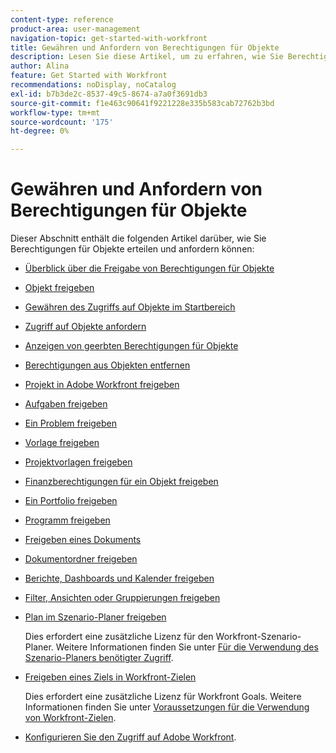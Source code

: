 ```yaml
---
content-type: reference
product-area: user-management
navigation-topic: get-started-with-workfront
title: Gewähren und Anfordern von Berechtigungen für Objekte
description: Lesen Sie diese Artikel, um zu erfahren, wie Sie Berechtigungen für Objekte in Workfront erteilen und anfordern können.
author: Alina
feature: Get Started with Workfront
recommendations: noDisplay, noCatalog
exl-id: b7b3de2c-8537-49c5-8674-a7a0f3691db3
source-git-commit: f1e463c90641f9221228e335b583cab72762b3bd
workflow-type: tm+mt
source-wordcount: '175'
ht-degree: 0%

---
```


# Gewähren und Anfordern von Berechtigungen für Objekte

Dieser Abschnitt enthält die folgenden Artikel darüber, wie Sie Berechtigungen für Objekte erteilen und anfordern können:

* [Überblick über die Freigabe von Berechtigungen für Objekte](../../workfront-basics/grant-and-request-access-to-objects/sharing-permissions-on-objects-overview.md)
* [Objekt freigeben](../../workfront-basics/grant-and-request-access-to-objects/share-an-object.md)
* [Gewähren des Zugriffs auf Objekte im Startbereich](../../workfront-basics/grant-and-request-access-to-objects/grant-access-home.md)
* [Zugriff auf Objekte anfordern](../../workfront-basics/grant-and-request-access-to-objects/request-access.md)
* [Anzeigen von geerbten Berechtigungen für Objekte](../../workfront-basics/grant-and-request-access-to-objects/view-inherited-permissions-on-objects.md)
* [Berechtigungen aus Objekten entfernen](../../workfront-basics/grant-and-request-access-to-objects/remove-permissions-from-objects.md)
* [Projekt in Adobe Workfront freigeben](../../workfront-basics/grant-and-request-access-to-objects/share-a-project.md)
* [Aufgaben freigeben](../../workfront-basics/grant-and-request-access-to-objects/share-a-task.md)
* [Ein Problem freigeben](../../workfront-basics/grant-and-request-access-to-objects/share-an-issue.md)
* [Vorlage freigeben](../../workfront-basics/grant-and-request-access-to-objects/share-a-template.md)
* [Projektvorlagen freigeben](../../manage-work/projects/create-and-manage-templates/share-project-template.md)
* [Finanzberechtigungen für ein Objekt freigeben](../../workfront-basics/grant-and-request-access-to-objects/share-financial-permissions-object.md)
* [Ein Portfolio freigeben](../../workfront-basics/grant-and-request-access-to-objects/share-a-portfolio.md)
* [Programm freigeben](../../workfront-basics/grant-and-request-access-to-objects/share-a-program.md)
* [Freigeben eines Dokuments](../../workfront-basics/grant-and-request-access-to-objects/document-permissions.md)
* [Dokumentordner freigeben](../../workfront-basics/grant-and-request-access-to-objects/share-a-document-folder.md)
* [Berichte, Dashboards und Kalender freigeben](../../workfront-basics/grant-and-request-access-to-objects/permissions-reports-dashboards-calendars.md)
* [Filter, Ansichten oder Gruppierungen freigeben](../../reports-and-dashboards/reports/reporting-elements/share-filter-view-grouping.md)
* [Plan im Szenario-Planer freigeben](../../scenario-planner/share-a-plan.md)

  Dies erfordert eine zusätzliche Lizenz für den Workfront-Szenario-Planer. Weitere Informationen finden Sie unter [Für die Verwendung des Szenario-Planers benötigter Zugriff](../../scenario-planner/access-needed-to-use-sp.md).

* [Freigeben eines Ziels in Workfront-Zielen](../../workfront-goals/workfront-goals-settings/share-a-goal.md)

  Dies erfordert eine zusätzliche Lizenz für Workfront Goals. Weitere Informationen finden Sie unter [Voraussetzungen für die Verwendung von Workfront-Zielen](../../workfront-goals/goal-management/access-needed-for-wf-goals.md).

* [Konfigurieren Sie den Zugriff auf Adobe Workfront](../../administration-and-setup/add-users/configure-and-grant-access/configure-access.md).
